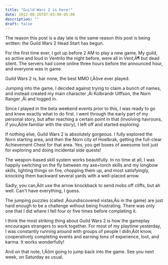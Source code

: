 ```yaml
---
title: "Guild Wars 2 is here!"
date: 2012-08-26T07:03:00-05:00
description: ""
draft: false
---
```

The reason this post is a day late is the same reason this post is being
written: the Guild Wars 2 Head Start has begun.

For the first time ever, I got up before 2 AM to play a new game. My
guild, so active and loud in Ventrilo the night before, were all in
Vent‚Ä¶ but dead silent. The servers had come online three hours before
the announced hour, and everyone was in game.

Guild Wars 2 is, bar none, the best MMO I‚Äôve ever played.

Jumping into the game, I decided against trying to claim a bunch of
names, and instead created my main character ‚Äì Kolbrandr Ulffson, the
Norn Ranger ‚Äì and logged in.

Since I played in the beta weekend events prior to this, I was ready to
go and knew exactly what to do first. I went through the early part of
my personal story, but after reaching a certain point in that (involving
havrouns, if you‚Äôre familiar with the story), I left off and started
exploring.

If nothing else, Guild Wars 2 is absolutely gorgeous. I fully explored
the Norn starting area, and then the Norn city of Hoelbrak, getting the
full-clear Achievement Chest for that area. Yes, you get boxes of
awesome loot just for exploring and doing incidental side quests!

The weapon-based skill system works beautifully. In no time at all, I
was happily switching on the fly between my axe+torch skills and my
longbow skills, lighting things on fire, chopping them up, and most
satisfyingly, knocking them backward several yards with a well-placed
arrow.

Sadly, you can‚Äôt use the arrow knockback to send mobs off cliffs, but
ah well. Can't have everything, I guess.

The jumping puzzles (called ‚Äúundiscovered vistas‚Äù in the game) are
just hard enough to be a challenge without being frustrating. There was
only one that I did where I fell four or five times before completing
it.

I think the most striking thing about Guild Wars 2 is how the gameplay
encourages strangers to work together. For most of my playtime
yesterday, I was constantly running around with groups of people I
didn‚Äôt know, cooperatively completing events and earning tons of
experience, loot, and karma. It works wonderfully!

And on that note, I‚Äôm going to jump back into the game. See you next
week, on Saturday as usual.